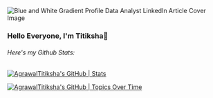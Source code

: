 ![Blue and White Gradient Profile Data Analyst LinkedIn Article Cover Image](https://github.com/AgrawalTitiksha/AgrawalTitiksha/assets/117917014/a003c954-4092-4875-95ad-78cf3414309d)

### Hello Everyone, I'm Titiksha👋
<!--
**AgrawalTitiksha/AgrawalTitiksha** is a ✨ _special_ ✨ repository because its `README.md` (this file) appears on your GitHub profile.

Here are some ideas to get you started:

- 🔭 I’m currently working on ...
- 🌱 I’m currently learning ...
- 👯 I’m looking to collaborate on ...
- 🤔 I’m looking for help with ...
- 💬 Ask me about ...
- 📫 How to reach me: ...
- 😄 Pronouns: ...
- ⚡ Fun fact: ...
-->

###### Here's my Github Stats:

[![AgrawalTitiksha's GitHub | Stats](https://stats.quine.sh/AgrawalTitiksha/github?theme=dark)](https://quine.sh?utm_source=widgets&utm_campaign=AgrawalTitiksha)

[![AgrawalTitiksha's GitHub | Topics Over Time](https://stats.quine.sh/AgrawalTitiksha/topics-over-time?theme=dark)](https://quine.sh?utm_source=widgets&utm_campaign=AgrawalTitiksha)
